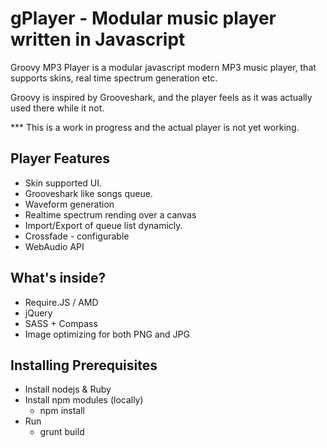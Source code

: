 # gPlayer - Modular music player written in Javascript
Groovy MP3 Player is a modular javascript modern MP3 music player, that supports skins, real time spectrum generation etc.

Groovy is inspired by Grooveshark, and the player feels as it was actually used there while it not.

*** This is a work in progress and the actual player is not yet working.

## Player Features
  - Skin supported UI.
  - Grooveshark like songs queue.
  - Waveform generation
  - Realtime spectrum rending over a canvas
  - Import/Export of queue list dynamicly.
  - Crossfade - configurable
  - WebAudio API

## What's inside?
  - Require.JS / AMD
  - jQuery
  - SASS + Compass
  - Image optimizing for both PNG and JPG

## Installing Prerequisites
  - Install nodejs & Ruby
  - Install npm modules (locally)
    - npm install
  - Run
    - grunt build
